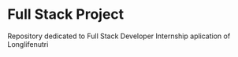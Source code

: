 # Full Stack Project 
Repository dedicated to Full Stack Developer Internship aplication of Longlifenutri
